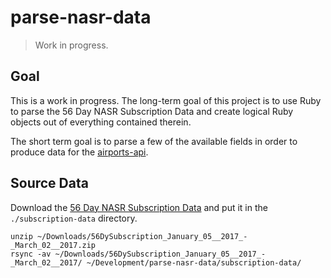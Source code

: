 # parse-nasr-data

> Work in progress.

## Goal

This is a work in progress. The long-term goal of this project is to use Ruby
to parse the 56 Day NASR Subscription Data and create logical Ruby objects out
of everything contained therein.

The short term goal is to parse a few of the available fields in order to
produce data for the [airports-api][1].

## Source Data

Download the [56 Day NASR Subscription Data][2] and put it in the
`./subscription-data` directory.

```
unzip ~/Downloads/56DySubscription_January_05__2017_-_March_02__2017.zip
rsync -av ~/Downloads/56DySubscription_January_05__2017_-_March_02__2017/ ~/Development/parse-nasr-data/subscription-data/
```

[1]: http://github.com/far-almanac/airports-api
[2]: https://nfdc.faa.gov/xwiki/bin/view/NFDC/56+Day+NASR+Subscription
